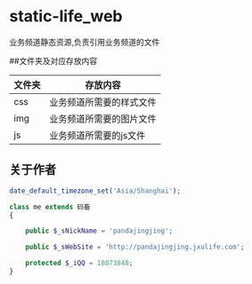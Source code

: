 # static-life_web

业务频道静态资源,负责引用业务频道的文件

##文件夹及对应存放内容

文件夹|存放内容
----|----
css|业务频道所需要的样式文件
img|业务频道所需要的图片文件
js|业务频道所需要的js文件

## 关于作者

```php
date_default_timezone_set('Asia/Shanghai');

class me extends 码畜
{

    public $_sNickName = 'pandajingjing';

    public $_sWebSite = 'http://pandajingjing.jxulife.com';

    protected $_iQQ = 18073848;
}
```